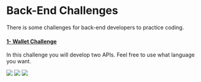 # Back-End Challenges 
There is some challenges for back-end developers to practice coding.

#### [1- Wallet Challenge](wallet-challenge/wallet-challenge.md)
In this challenge you will develop two APIs. Feel free to use what language you want.
<p>
  <img src="https://img.shields.io/badge/-MySql-2c3e50?style=flat&logo=Mysql&labelColor=34495e"/>
  <img src="https://img.shields.io/badge/-Git-2c3e50?style=flat&logo=Git&labelColor=34495e"/>
  <img src="https://img.shields.io/badge/-Docker-2c3e50?style=flat&logo=Docker&labelColor=34495e"/>
</p>
